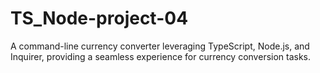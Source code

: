 # TS_Node-project-04
A command-line currency converter leveraging TypeScript, Node.js, and Inquirer, providing a seamless experience for currency conversion tasks.
